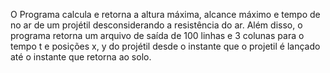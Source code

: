 O Programa calcula e retorna a altura máxima, alcance máximo e tempo de no ar de um projétil desconsiderando a resistência do ar. Além disso, o programa retorna um arquivo de saída de 100 linhas e 3 colunas para o tempo t e posições x, y do projétil desde o instante que o projetil é lançado até o instante que retorna ao solo.
